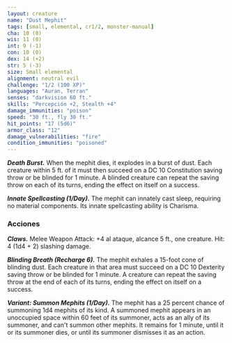 ```yaml
---
layout: creature
name: "Dust Mephit"
tags: [small, elemental, cr1/2, monster-manual]
cha: 10 (0)
wis: 11 (0)
int: 9 (-1)
con: 10 (0)
dex: 14 (+2)
str: 5 (-3)
size: Small elemental
alignment: neutral evil
challenge: "1/2 (100 XP)"
languages: "Auran, Terran"
senses: "darkvision 60 ft."
skills: "Percepción +2, Stealth +4"
damage_immunities: "poison"
speed: "30 ft., fly 30 ft."
hit_points: "17 (5d6)"
armor_class: "12"
damage_vulnerabilities: "fire"
condition_immunities: "poisoned"
---
```


***Death Burst.*** When the mephit dies, it explodes in a burst of dust. Each creature within 5 ft. of it must then succeed on a DC 10 Constitution saving throw or be blinded for 1 minute. A blinded creature can repeat the saving throw on each of its turns, ending the effect on itself on a success.

***Innate Spellcasting (1/Day).*** The mephit can innately cast sleep, requiring no material components. Its innate spellcasting ability is Charisma.

### Acciones

***Claws.*** Melee Weapon Attack: +4 al ataque, alcance 5 ft., one creature. Hit: 4 (1d4 + 2) slashing damage.

***Blinding Breath (Recharge 6).*** The mephit exhales a 15-foot cone of blinding dust. Each creature in that area must succeed on a DC 10 Dexterity saving throw or be blinded for 1 minute. A creature can repeat the saving throw at the end of each of its turns, ending the effect on itself on a success.

***Variant: Summon Mephits (1/Day).*** The mephit has a 25 percent chance of summoning 1d4 mephits of its kind. A summoned mephit appears in an unoccupied space within 60 feet of its summoner, acts as an ally of its summoner, and can't summon other mephits. It remains for 1 minute, until it or its summoner dies, or until its summoner dismisses it as an action.